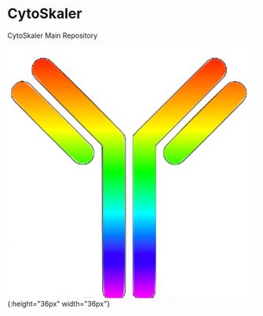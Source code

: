 # CytoSkaler
CytoSkaler Main Repository

![Image of Icon](https://github.com/awezmm/CytoSkaler/blob/master/imagesForREADME/iconnn.png){:height="36px" width="36px"}
